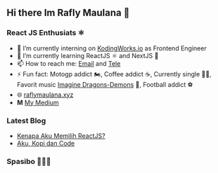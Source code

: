## Hi there Im Rafly Maulana 👋  

### React JS Enthusiats ⚛️
- 🔭 I’m currently interning on [KodingWorks.io](https://kodingworks.io/)  as Frontend Engineer
- 🌱 I’m currently learning ReactJS ⚛️ and NextJS 🔺
- 📫 How to reach me: [Email](https://mail.google.com/mail/u/0/#inbox?compose=GTvVlcSGLdVxsnQhBhCTKpvClGrxKZcBzqxmLScGqWqqnHGWvcrRgTRbMVxkMTMtjcznTZMLSpCxL) and [Tele](https://t.me/rm2846)
- ⚡ Fun fact: Motogp addict 🏍️, Coffee addict ☕, Currently single 👨‍🦱, Favorit music [Imagine Dragons-Demons](https://www.youtube.com/watch?v=mWRsgZuwf_8) 🎵, Football addict ⚽  
- 🌐 [raflymaulana.xyz](https://raflymaulana.xyz)  
- <b>M</b> [My Medium](https://medium.com/@raflymaulana)  
  
### Latest Blog  
- [Kenapa Aku Memilih ReactJS?](https://medium.com/@raflymaulana/kenapa-aku-memilih-react-js-94c82da48623)  
- [Aku, Kopi dan Code](https://medium.com/@raflymaulana/aku-kopi-dan-code-a34de3e399e8)  
  
### Spasibo 👋👋👋
